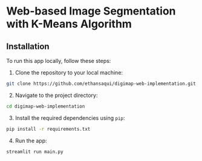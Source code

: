 # Web-based Image Segmentation with K-Means Algorithm 

## Installation
To run this app locally, follow these steps:

1. Clone the repository to your local machine:
```bash
git clone https://github.com/ethansaqui/digimap-web-implementation.git
```
2. Navigate to the project directory:
```bash
cd digimap-web-implementation
```
3. Install the required dependencies using `pip`:
```bash
pip install -r requirements.txt
```
4. Run the app:
```bash
streamlit run main.py
```
